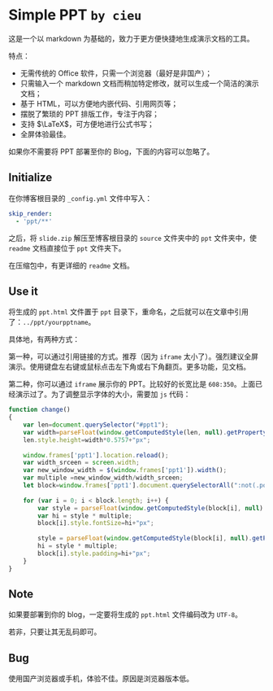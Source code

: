 # Simple PPT `by cieu`

这是一个以 markdown 为基础的，致力于更方便快捷地生成演示文档的工具。

特点：

- 无需传统的 Office 软件，只需一个浏览器（最好是非国产）；
- 只需输入一个 markdown 文档而稍加特定修改，就可以生成一个简洁的演示文档；
- 基于 HTML，可以方便地内嵌代码、引用网页等；
- 摆脱了繁琐的 PPT 排版工作，专注于内容；
- 支持 $\LaTeX$，可方便地进行公式书写；
- 全屏体验最佳。

如果你不需要将 PPT 部署至你的 Blog，下面的内容可以忽略了。

## Initialize

在你博客根目录的 `_config.yml` 文件中写入：

```yaml
skip_render:
  - 'ppt/**'
```

之后，将 `slide.zip` 解压至博客根目录的 `source` 文件夹中的 `ppt` 文件夹中，使 `readme` 文档直接位于 `ppt` 文件夹下。

在压缩包中，有更详细的 `readme` 文档。

## Use it

将生成的 `ppt.html` 文件置于 `ppt` 目录下，重命名，之后就可以在文章中引用了：`../ppt/yourpptname`。

具体地，有两种方式：

第一种，可以通过引用链接的方式。推荐（因为 `iframe` 太小了）。强烈建议全屏演示。使用键盘左右键或鼠标点击左下角或右下角翻页。更多功能，见文档。

第二种，你可以通过 `iframe` 展示你的 PPT。比较好的长宽比是 `608:350`。上面已经演示过了。为了调整显示字体的大小，需要加 `js` 代码：


```javascript
function change()
{
    var len=document.querySelector("#ppt1");
    var width=parseFloat(window.getComputedStyle(len, null).getPropertyValue('width'));
    len.style.height=width*0.5757+"px";
    
    window.frames['ppt1'].location.reload();
    var width_srceen = screen.width;
    var new_window_width = $(window.frames['ppt1']).width();
    var multiple =new_window_width/width_srceen;
    let block=window.frames['ppt1'].document.querySelectorAll(":not(.poser)");
    
	for (var i = 0; i < block.length; i++) {
		var style = parseFloat(window.getComputedStyle(block[i], null).getPropertyValue('font-size'));
	    var hi = style * multiple;
	    block[i].style.fontSize=hi+"px";
        
		style = parseFloat(window.getComputedStyle(block[i], null).getPropertyValue('padding'));
	    hi = style * multiple;
	    block[i].style.padding=hi+"px";
	}
}
```

## Note

如果要部署到你的 blog，一定要将生成的 `ppt.html` 文件编码改为 `UTF-8`。

若非，只要让其无乱码即可。

## Bug

使用国产浏览器或手机，体验不佳。原因是浏览器版本低。